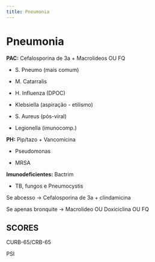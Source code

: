 ```yaml
---
title: Pneumonia
---
```


# **Pneumonia**

**PAC:** Cefalosporina de 3a + Macrolideos OU FQ

- S. Pneumo (mais comum)

- M. Catarralis

- H. Influenza (DPOC)

- Klebsiella (aspiração - etilismo)

- S. Aureus (pós-viral)

- Legionella (imunocomp.)

**PH:** Pip/tazo + Vancomicina

- Pseudomonas

- MRSA

**Imunodeficientes:** Bactrim

- TB, fungos e Pneumocystis

Se abcesso -> Cefalosporina de 3a + clindamicina

Se apenas bronquite -> Macrolideo OU Doxiciclina OU FQ

## **SCORES**

CURB-65/CRB-65

PSI

